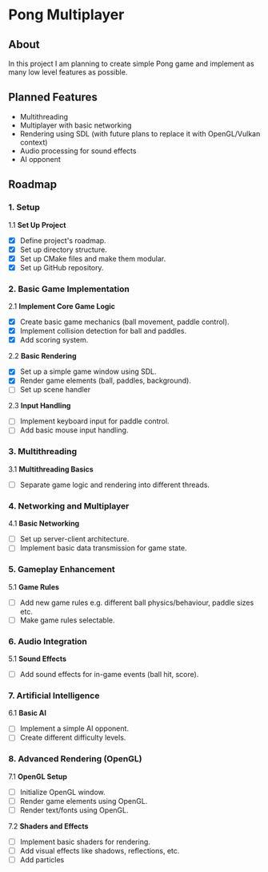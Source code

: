 # Pong Multiplayer

## About

In this project I am planning to create simple Pong game and implement as many low level features as possible.

## Planned Features

* Multithreading
* Multiplayer with basic networking
* Rendering using SDL (with future plans to replace it with OpenGL/Vulkan context)
* Audio processing for sound effects
* AI opponent

## Roadmap

### 1. Setup

1.1 **Set Up Project**

- [x] Define project's roadmap.
- [x] Set up directory structure.
- [x] Set up CMake files and make them modular.
- [x] Set up GitHub repository.

### 2. Basic Game Implementation

2.1 **Implement Core Game Logic**

- [x] Create basic game mechanics (ball movement, paddle control).
- [x] Implement collision detection for ball and paddles.
- [x] Add scoring system.

2.2 **Basic Rendering**

- [X] Set up a simple game window using SDL.
- [X] Render game elements (ball, paddles, background).
- [ ] Set up scene handler

2.3 **Input Handling**

- [ ] Implement keyboard input for paddle control.
- [ ] Add basic mouse input handling.

### 3. Multithreading

3.1 **Multithreading Basics**

- [ ] Separate game logic and rendering into different threads.

### 4. Networking and Multiplayer

4.1 **Basic Networking**

- [ ] Set up server-client architecture.
- [ ] Implement basic data transmission for game state.

### 5. Gameplay Enhancement

5.1 **Game Rules**

- [ ] Add new game rules e.g. different ball physics/behaviour, paddle sizes etc.
- [ ] Make game rules selectable.

### 6. Audio Integration

5.1 **Sound Effects**

- [ ] Add sound effects for in-game events (ball hit, score).

### 7. Artificial Intelligence

6.1 **Basic AI**

- [ ] Implement a simple AI opponent.
- [ ] Create different difficulty levels.

### 8. Advanced Rendering (OpenGL)

7.1 **OpenGL Setup**

- [ ] Initialize OpenGL window.
- [ ] Render game elements using OpenGL.
- [ ] Render text/fonts using OpenGL.

7.2 **Shaders and Effects**

- [ ] Implement basic shaders for rendering.
- [ ] Add visual effects like shadows, reflections, etc.
- [ ] Add particles
